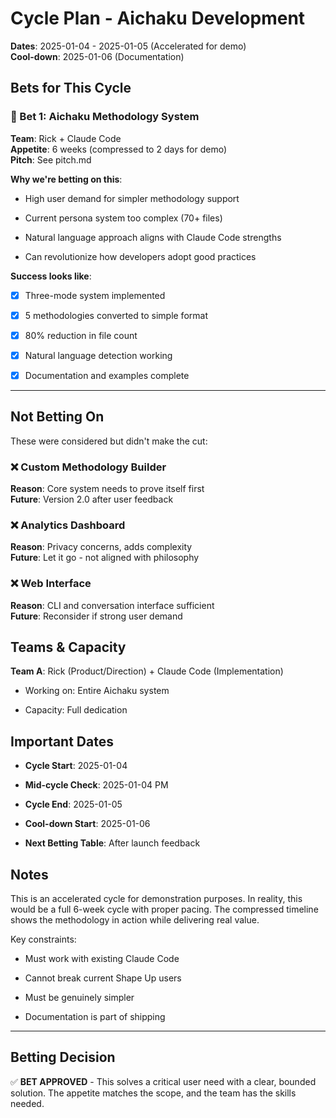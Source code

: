# Cycle Plan - Aichaku Development

**Dates**: 2025-01-04 - 2025-01-05 (Accelerated for demo)\
**Cool-down**: 2025-01-06 (Documentation)

## Bets for This Cycle

### 🎯 Bet 1: Aichaku Methodology System

**Team**: Rick + Claude Code\
**Appetite**: 6 weeks (compressed to 2 days for demo)\
**Pitch**: See pitch.md

**Why we're betting on this**:

- High user demand for simpler methodology support

- Current persona system too complex (70+ files)

- Natural language approach aligns with Claude Code strengths

- Can revolutionize how developers adopt good practices

**Success looks like**:

- [x] Three-mode system implemented

- [x] 5 methodologies converted to simple format

- [x] 80% reduction in file count

- [x] Natural language detection working

- [x] Documentation and examples complete

---

## Not Betting On

These were considered but didn't make the cut:

### ❌ Custom Methodology Builder

**Reason**: Core system needs to prove itself first\
**Future**: Version 2.0 after user feedback

### ❌ Analytics Dashboard

**Reason**: Privacy concerns, adds complexity\
**Future**: Let it go - not aligned with philosophy

### ❌ Web Interface

**Reason**: CLI and conversation interface sufficient\
**Future**: Reconsider if strong user demand

## Teams & Capacity

**Team A**: Rick (Product/Direction) + Claude Code (Implementation)

- Working on: Entire Aichaku system

- Capacity: Full dedication

## Important Dates

- **Cycle Start**: 2025-01-04

- **Mid-cycle Check**: 2025-01-04 PM

- **Cycle End**: 2025-01-05

- **Cool-down Start**: 2025-01-06

- **Next Betting Table**: After launch feedback

## Notes

This is an accelerated cycle for demonstration purposes. In reality, this would
be a full 6-week cycle with proper pacing. The compressed timeline shows the
methodology in action while delivering real value.

Key constraints:

- Must work with existing Claude Code

- Cannot break current Shape Up users

- Must be genuinely simpler

- Documentation is part of shipping

---

## Betting Decision

✅ **BET APPROVED** - This solves a critical user need with a clear, bounded
solution. The appetite matches the scope, and the team has the skills needed.
